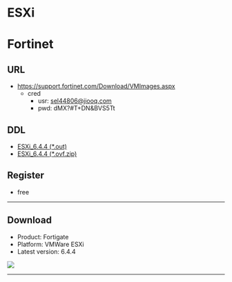 # ESXi
# Fortinet

## URL
* https://support.fortinet.com/Download/VMImages.aspx
  * cred
    * usr: sel44806@jiooq.com
    * pwd: dMX?#T+DN&BVS5Tt

## DDL
* [ESXi_6.4.4 (*.out)](https://downloadservice.fortinet.com/SOService/DownloadFirmware.aspx?h_key=6zTthIF1b38Wny4CpiF6Wzx1j0GAhRh794*0DypnY4uKRL*KSHhVe1E5UQu9cihI7906agYlJPYoy7r8FoO3RzZ9Zd6dr2fvKbTlgQSmTMm*JJ7KLKBnf1Vqjp2hf4Hn)
* [ESXi_6.4.4 (*.ovf.zip)](https://downloadservice.fortinet.com/SOService/DownloadFirmware.aspx?h_key=6zTthIF1b38Wny4CpiF6Wzx1j0GAhRh794*0DypnY4uKRL*KSHhVe1E5UQu9cihI7906agYlJPYoy7r8FoO3RwU8IqEGVKgeGfjNXcdPHlRqUDqlCKR5lqKYvz9MBxIy)

## Register
* free

---

## Download
* Product: Fortigate
* Platform: VMWare ESXi
* Latest version: 6.4.4

[<img src="https://i.imgur.com/0Omimuj.png">](https://i.imgur.com/0Omimuj.png)

---
